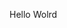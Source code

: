 Hello Wolrd




































































































































































































































































































































































































































































































































































































































































































































































































































































































































































































































































































































































































































































































































































































































































































































































































































































































































































































































































































































































































































































































































































































































































































































































































































































































































































































































































































































































































































































































































































































































































































































































































































































































































































































































